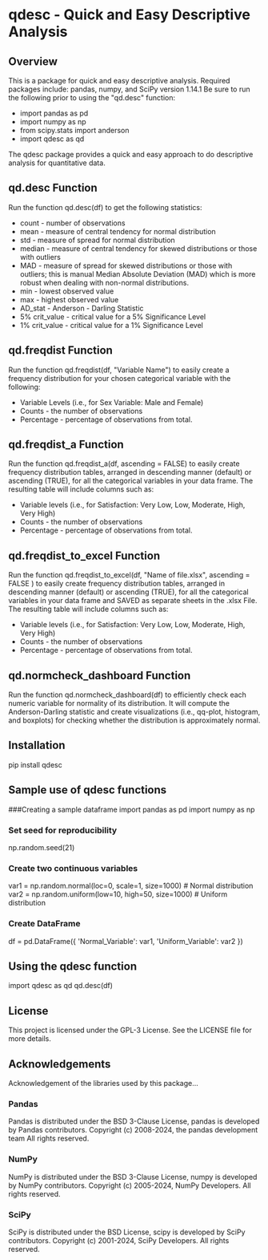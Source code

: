# qdesc - Quick and Easy Descriptive Analysis

## Overview
This is a package for quick and easy descriptive analysis.
Required packages include: pandas, numpy, and SciPy version 1.14.1
Be sure to run the following prior to using the "qd.desc" function:

- import pandas as pd
- import numpy as np
- from scipy.stats import anderson
- import qdesc as qd

The qdesc package provides a quick and easy approach to do descriptive analysis for quantitative data.

## qd.desc Function
Run the function qd.desc(df) to get the following statistics:
* count - number of observations
* mean - measure of central tendency for normal distribution	
* std - measure of spread for normal distribution
* median - measure of central tendency for skewed distributions or those with outliers
* MAD - measure of spread for skewed distributions or those with outliers; this is manual Median Absolute Deviation (MAD) which is more robust when dealing with non-normal distributions.
* min - lowest observed value
* max - highest observed value	
* AD_stat	- Anderson - Darling Statistic
* 5% crit_value - critical value for a 5% Significance Level	
* 1% crit_value - critical value for a 1% Significance Level

## qd.freqdist Function
Run the function qd.freqdist(df, "Variable Name") to easily create a frequency distribution for your chosen categorical variable with the following:
* Variable Levels (i.e., for Sex Variable: Male and Female)
* Counts - the number of observations
* Percentage - percentage of observations from total.

## qd.freqdist_a Function
Run the function qd.freqdist_a(df, ascending = FALSE) to easily create frequency distribution tables, arranged in descending manner (default) or ascending (TRUE), for all 
the categorical variables in your data frame. The resulting table will include columns such as:
* Variable levels (i.e., for Satisfaction: Very Low, Low, Moderate, High, Very High) 
* Counts - the number of observations
* Percentage - percentage of observations from total.

## qd.freqdist_to_excel Function
Run the function qd.freqdist_to_excel(df, "Name of file.xlsx", ascending = FALSE ) to easily create frequency distribution tables, arranged in descending manner (default) or ascending (TRUE), for all  the categorical variables in your data frame and SAVED as separate sheets in the .xlsx File. The resulting table will include columns such as:
* Variable levels (i.e., for Satisfaction: Very Low, Low, Moderate, High, Very High) 
* Counts - the number of observations
* Percentage - percentage of observations from total.

## qd.normcheck_dashboard Function
Run the function qd.normcheck_dashboard(df) to efficiently check each numeric variable for normality of its distribution. It will compute the Anderson-Darling statistic and 
create visualizations (i.e., qq-plot, histogram, and boxplots) for checking whether the distribution is approximately normal.


## Installation
pip install qdesc

## Sample use of qdesc functions
###Creating a sample dataframe
import pandas as pd
import numpy as np
### Set seed for reproducibility
np.random.seed(21)
### Create two continuous variables
var1 = np.random.normal(loc=0, scale=1, size=1000)     # Normal distribution
var2 = np.random.uniform(low=10, high=50, size=1000)   # Uniform distribution
### Create DataFrame
df = pd.DataFrame({
    'Normal_Variable': var1,
    'Uniform_Variable': var2
})
## Using the qdesc function
import qdesc as qd
qd.desc(df)

## License
This project is licensed under the GPL-3 License. See the LICENSE file for more details.

## Acknowledgements
Acknowledgement of the libraries used by this package...

### Pandas
Pandas is distributed under the BSD 3-Clause License, pandas is developed by Pandas contributors. Copyright (c) 2008-2024, the pandas development team All rights reserved.
### NumPy
NumPy is distributed under the BSD 3-Clause License, numpy is developed by NumPy contributors. Copyright (c) 2005-2024, NumPy Developers. All rights reserved.
### SciPy
SciPy is distributed under the BSD License, scipy is developed by SciPy contributors. Copyright (c) 2001-2024, SciPy Developers. All rights reserved.





